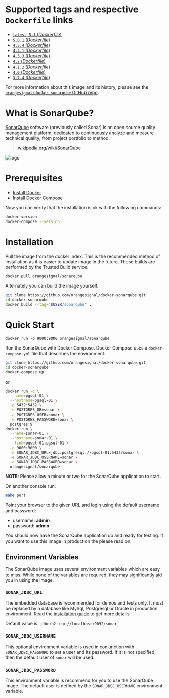# Supported tags and respective `Dockerfile` links

-	[`latest`, `5.1` (*Dockerfile*)](https://github.com/orangesignal/docker-sonarqube/blob/master/5.1/Dockerfile)
-	[`5.0.1` (*Dockerfile*)](https://github.com/orangesignal/docker-sonarqube/blob/master/5.0/Dockerfile)
-	[`4.5.4` (*Dockerfile*)](https://github.com/orangesignal/docker-sonarqube/blob/master/4.5/Dockerfile)
-	[`4.4.1` (*Dockerfile*)](https://github.com/orangesignal/docker-sonarqube/blob/master/4.4/Dockerfile)
-	[`4.3.3` (*Dockerfile*)](https://github.com/orangesignal/docker-sonarqube/blob/master/4.3/Dockerfile)
-	[`4.2` (*Dockerfile*)](https://github.com/orangesignal/docker-sonarqube/blob/master/4.2/Dockerfile)
-	[`4.1.2` (*Dockerfile*)](https://github.com/orangesignal/docker-sonarqube/blob/master/4.1/Dockerfile)
-	[`4.0` (*Dockerfile*)](https://github.com/orangesignal/docker-sonarqube/blob/master/4.0/Dockerfile)
-	[`3.7.4` (*Dockerfile*)](https://github.com/orangesignal/docker-sonarqube/blob/master/3.7/Dockerfile)

For more information about this image and its history, please see the [`orangesignal/docker-sonarqube` GitHub repo](https://github.com/orangesignal/docker-sonarqube/).

# What is SonarQube?

[SonarQube](http://www.sonarqube.org/) software (previously called Sonar) is an open source quality management platform, dedicated to continuously analyze and measure technical quality, from project portfolio to method.

> [wikipedia.org/wiki/SonarQube](http://en.wikipedia.org/wiki/SonarQube)

![logo](http://upload.wikimedia.org/wikipedia/commons/e/e6/Sonarqube-48x200.png)

# Prerequisites

* [Install Docker](http://docs.docker.com/installation/)
* [Install Docker Compose](http://docs.docker.com/compose/install/)

Now you can verify that the installation is ok with the following commands:

```bash
docker version
docker-compose --version
```

# Installation

Pull the image from the docker index. This is the recommended method of installation as it is easier to update image in the future. These builds are performed by the Trusted Build service.

```bash
docker pull orangesignal/sonarqube
```

Alternately you can build the image yourself.

```bash
git clone https://github.com/orangesignal/docker-sonarqube.git
cd docker-sonarqube
docker build --tag="$USER/sonarqube" .
```

# Quick Start

```bash:H2
docker run -p 9000:9000 orangesignal/sonarqube
```

Run the SonarQube with Docker Compose. Docker Compose uses a `docker-compose.yml` file that describes the environment.

```bash
git clone https://github.com/orangesignal/docker-sonarqube.git
cd docker-sonarqube
docker-compose up
```

or

```bash
docker run -d \
  --name=pgsql-01 \
  --hostname=pgsql-01 \
  -p 5432:5432 \
  -e POSTGRES_DB=sonar \
  -e POSTGRES_USER=sonar \
  -e POSTGRES_PASSWORD=sonar \
  postgres:9
docker run \
  --name=sonar-01 \
  --hostname=sonar-01 \
  --link=pgsql-01:pgsql-01 \
  -p 9000:9000 \
  -e SONAR_JDBC_URL=jdbc:postgresql://pgsql-01:5432/sonar \
  -e SONAR_JDBC_USERNAME=sonar \
  -e SONAR_JDBC_PASSWORD=sonar \
  orangesignal/sonarqube 
```

**NOTE**: Please allow a minute or two for the SonarQube application to start.

On another console run:

```bash
make port
```

Point your browser to the given URL and login using the default username and password:

* username: **admin**
* password: **admin**

You should now have the SonarQube application up and ready for testing. If you want to use this image in production the please read on.

## Environment Variables

The SonarQube image uses several environment variables which are easy to miss. While none of the variables are required, they may significantly aid you in using the image.

### `SONAR_JDBC_URL`

The embedded database is recommended for demos and tests only. It must be replaced by a database like MySql, Postgresql or Oracle in production environment. Read the [installation guide](http://docs.sonarqube.org/display/SONAR/Installing) to get more details.

Default value is: `jdbc:h2:tcp://localhost:9092/sonar`

### `SONAR_JDBC_USERNAME`

This optional environment variable is used in conjunction with `SONAR_JDBC_PASSWORD` to set a user and its password.
If it is not specified, then the default user of `sonar` will be used.

### `SONAR_JDBC_PASSWORD`

This environment variable is recommend for you to use the SonarQube image. The default user is defined by the `SONAR_JDBC_USERNAME` environment variable.